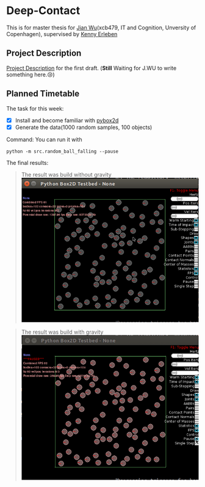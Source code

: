 # Deep-Contact

This is for master thesis for [Jian Wu](https://github.com/JaggerWu)(xcb479, IT and Cognition, Unversity of Copenhagen), supervised by [Kenny Erleben](http://diku.dk/english/staff/?pure=en/persons/110537)


## Project Description
	
[Project Description](https://github.com/JaggerWu/Deep-Contact/blob/master/Project_description.pdf) for the first draft.
(**Still** Waiting for J.WU to write something here.:cry:)

## Planned Timetable

The task for this week:

  - [x] Install and become familiar with [pybox2d](https://github.com/pybox2d/pybox2d)
  - [x] Generate the data(1000 random samples, 100 objects)

Command:
You can run it with
```
python -m src.random_ball_falling --pause
```

The final results:
> The result was build without gravity
![image](https://github.com/JaggerWu/Deep-Contact/blob/master/example/nogravity.gif)

> The result was build with gravity
![image](https://github.com/JaggerWu/Deep-Contact/blob/master/example/normal.gif)



